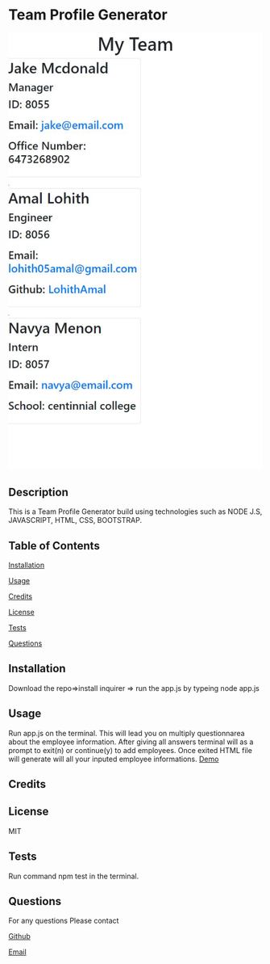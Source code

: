 
# Team Profile Generator
 
![](images/image.JPG)
## Description
This is a Team Profile Generator build using technologies such as NODE J.S, JAVASCRIPT, HTML, CSS, BOOTSTRAP.
## Table of Contents
[Installation](#installation)

[Usage](#usage)

[Credits](#credits)

[License](#license)

[Tests](#tests)

[Questions](#questions)

## Installation
Download the repo=>install inquirer => run the app.js by typeing node app.js
## Usage
Run app.js on the terminal.
This will lead you on multiply questionnarea about the employee information.
After giving all answers terminal will as a prompt to exit(n) or continue(y) to add employees. 
Once exited HTML file will generate will all your inputed employee informations.
[Demo](https://youtu.be/8waDtyKSTW4)
## Credits

## License
MIT
## Tests
Run command npm test in the terminal.
## Questions
For any questions Please contact

[Github](https://github.com/LohithAmal "My Github")

[Email](lohith05amal@gmail.com "My Email")
